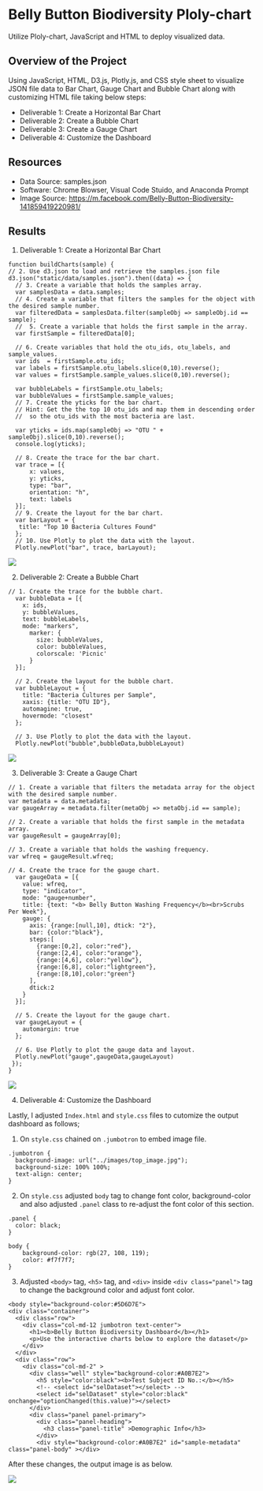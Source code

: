 # Belly Button Biodiversity Ploly-chart
Utilize Ploly-chart, JavaScript and HTML to deploy visualized data.

## Overview of the Project
Using JavaScript, HTML, D3.js, Plotly.js, and CSS style sheet to visualize JSON file data to Bar Chart, Gauge Chart and Bubble Chart along with customizing HTML file taking below steps:

- Deliverable 1: Create a Horizontal Bar Chart
- Deliverable 2: Create a Bubble Chart
- Deliverable 3: Create a Gauge Chart
- Deliverable 4: Customize the Dashboard

## Resources
- Data Source: samples.json
- Software: Chrome Blowser, Visual Code Stuido, and Anaconda Prompt
- Image Source: <https://m.facebook.com/Belly-Button-Biodiversity-141859419220981/>

## Results
  
  1. Deliverable 1: Create a Horizontal Bar Chart
      
  ```
  function buildCharts(sample) {
  // 2. Use d3.json to load and retrieve the samples.json file 
  d3.json("static/data/samples.json").then((data) => {
    // 3. Create a variable that holds the samples array. 
    var samplesData = data.samples;
    // 4. Create a variable that filters the samples for the object with the desired sample number.
    var filteredData = samplesData.filter(sampleObj => sampleObj.id == sample);
    //  5. Create a variable that holds the first sample in the array.
    var firstSample = filteredData[0];

    // 6. Create variables that hold the otu_ids, otu_labels, and sample_values.
    var ids  = firstSample.otu_ids;
    var labels = firstSample.otu_labels.slice(0,10).reverse();
    var values = firstSample.sample_values.slice(0,10).reverse();

    var bubbleLabels = firstSample.otu_labels;
    var bubbleValues = firstSample.sample_values;
    // 7. Create the yticks for the bar chart.
    // Hint: Get the the top 10 otu_ids and map them in descending order  
    //  so the otu_ids with the most bacteria are last. 

    var yticks = ids.map(sampleObj => "OTU " + sampleObj).slice(0,10).reverse();
    console.log(yticks);

    // 8. Create the trace for the bar chart. 
    var trace = [{
        x: values,
        y: yticks,
        type: "bar",
        orientation: "h",
        text: labels
    }];
    // 9. Create the layout for the bar chart. 
    var barLayout = {
     title: "Top 10 Bacteria Cultures Found"
    };
    // 10. Use Plotly to plot the data with the layout. 
    Plotly.newPlot("bar", trace, barLayout);
  ```
  
   ![](static/images/deliverable1_output.png)
     
  2.  Deliverable 2: Create a Bubble Chart
  ```
  // 1. Create the trace for the bubble chart.
    var bubbleData = [{
      x: ids,
      y: bubbleValues,
      text: bubbleLabels,
      mode: "markers",
        marker: {
          size: bubbleValues,
          color: bubbleValues,
          colorscale: 'Picnic'
        }
    }];

    // 2. Create the layout for the bubble chart.
    var bubbleLayout = {
      title: "Bacteria Cultures per Sample",
      xaxis: {title: "OTU ID"},
      automagine: true,
      hovermode: "closest"
    };

    // 3. Use Plotly to plot the data with the layout.
    Plotly.newPlot("bubble",bubbleData,bubbleLayout)
  ```
    
   ![](static/images/deliverable2_output.png)
  
  3.  Deliverable 3: Create a Gauge Chart
  ```
  // 1. Create a variable that filters the metadata array for the object with the desired sample number.
  var metadata = data.metadata;
  var gaugeArray = metadata.filter(metaObj => metaObj.id == sample); 

  // 2. Create a variable that holds the first sample in the metadata array.
  var gaugeResult = gaugeArray[0];

  // 3. Create a variable that holds the washing frequency. 
  var wfreq = gaugeResult.wfreq;

  // 4. Create the trace for the gauge chart.
    var gaugeData = [{
      value: wfreq,
      type: "indicator",
      mode: "gauge+number",
      title: {text: "<b> Belly Button Washing Frequency</b><br>Scrubs Per Week"},
      gauge: {
        axis: {range:[null,10], dtick: "2"},
        bar: {color:"black"},
        steps:[
          {range:[0,2], color:"red"},
          {range:[2,4], color:"orange"},
          {range:[4,6], color:"yellow"},
          {range:[6,8], color:"lightgreen"},
          {range:[8,10],color:"green"}
        ],
        dtick:2
      }
    }];
    
    // 5. Create the layout for the gauge chart.
    var gaugeLayout = { 
      automargin: true
    };

    // 6. Use Plotly to plot the gauge data and layout.
    Plotly.newPlot("gauge",gaugeData,gaugeLayout)
   });
  }
  ```
   ![](static/images/deliverable3_output.png)  
   
  4.  Deliverable 4: Customize the Dashboard

   Lastly, I adjusted `Index.html` and `style.css` files to cutomize the output dashboard as follows;
  1. On `style.css` chained on `.jumbotron` to embed image file.
  ```
  .jumbotron {
    background-image: url("../images/top_image.jpg");
    background-size: 100% 100%;
    text-align: center;
  }
  ```
  2. On `style.css` adjusted `body` tag to change font color, background-color and also adjusted `.panel` class to re-adjust the font color of this section.
  ```
  .panel {
    color: black;
  }

  body {
      background-color: rgb(27, 108, 119);
      color: #f7f7f7;
  }
  ```
  3. Adjusted `<body>` tag, `<h5>` tag, and `<div>` inside `<div class="panel">` tag to change the background color and adjust font color.
  ```
  <body style="background-color:#5D6D7E">
  <div class="container">
    <div class="row">
      <div class="col-md-12 jumbotron text-center">
        <h1><b>Belly Button Biodiversity Dashboard</b></h1>
        <p>Use the interactive charts below to explore the dataset</p>
      </div>
    </div>
    <div class="row">
      <div class="col-md-2" >
        <div class="well" style="background-color:#A0B7E2">
          <h5 style="color:black"><b>Test Subject ID No.:</b></h5>
          <!-- <select id="selDataset"></select> -->
          <select id="selDataset" style="color:black" onchange="optionChanged(this.value)"></select>
        </div>
        <div class="panel panel-primary">
          <div class="panel-heading">
            <h3 class="panel-title" >Demographic Info</h3>
          </div>
          <div style="background-color:#A0B7E2" id="sample-metadata" class="panel-body" ></div>
  ```
  After these changes, the output image is as below.
  
   ![](static/images/deliverable4_output.png)  

